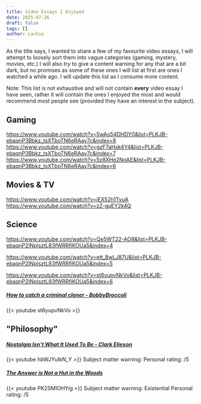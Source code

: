 ```yaml
---
title: Video Essays I Enjoyed
date: 2025-07-26
draft: false
tags: []
author: Lachie
---
```

As the title says, I wanted to share a few of my favourite video essays, I will attempt to loosely sort them into vague categories (gaming, mystery, movies, etc.) I will also *try* to give a content warning for any that are a bit dark, but no promises as some of these ones I will list at first are ones I watched a while ago. I will update this list as I consume more content. 

Note: This list is not exhaustive and will not contain **every** video essay I have seen, rather it will contain the ones I enjoyed the most and would recommend most people see (provided they have an interest in the subject).
## Gaming
https://www.youtube.com/watch?v=5wAo54DHDY0&list=PLKJB-ebaqnP3Bbkz_tsXTboTN6eRAay7c&index=8
https://www.youtube.com/watch?v=gzF7aHxk4Y4&list=PLKJB-ebaqnP3Bbkz_tsXTboTN6eRAay7c&index=7
https://www.youtube.com/watch?v=5z8XHe2NoAE&list=PLKJB-ebaqnP3Bbkz_tsXTboTN6eRAay7c&index=6
## Movies & TV
https://www.youtube.com/watch?v=jEX52h1TvuA
https://www.youtube.com/watch?v=zZ-guEY2k4Q
## Science
https://www.youtube.com/watch?v=Qe5WT22-AO8&list=PLKJB-ebaqnP2lNplsztL83fWRRfiKOUa5&index=4

https://www.youtube.com/watch?v=ett_8wLJ87U&list=PLKJB-ebaqnP2lNplsztL83fWRRfiKOUa5&index=5

https://www.youtube.com/watch?v=st6yupvNkVo&list=PLKJB-ebaqnP2lNplsztL83fWRRfiKOUa5&index=6
##### [How to catch a criminal cloner - BobbyBroccoli](https://www.youtube.com/watch?v=st6yupvNkVo&list=PLKJB-ebaqnP2lNplsztL83fWRRfiKOUa5&index=7)
{{< youtube st6yupvNkVo >}}
## "Philosophy"
##### [Nostalgia Isn’t What It Used To Be - Clark Elieson](https://www.youtube.com/watch?v=hbWJYuIkN_Y)
{{< youtube hbWJYuIkN_Y >}}
Subject matter warning:
Personal rating: /5
##### [The Answer is Not a Hut in the Woods](https://www.youtube.com/watch?v=PK2SMIOHYig&t=1s)
{{< youtube PK2SMIOHYig >}}
Subject matter warning: Existential 
Personal rating: /5